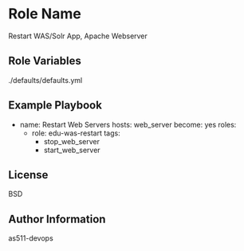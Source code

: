 Role Name
=========

Restart WAS/Solr App, Apache Webserver


Role Variables
--------------
./defaults/defaults.yml

Example Playbook
----------------
- name: Restart Web Servers
  hosts: web_server
  become: yes
  roles:
    - role: edu-was-restart
      tags:
        - stop_web_server
        - start_web_server

License
-------
BSD

Author Information
------------------
as511-devops